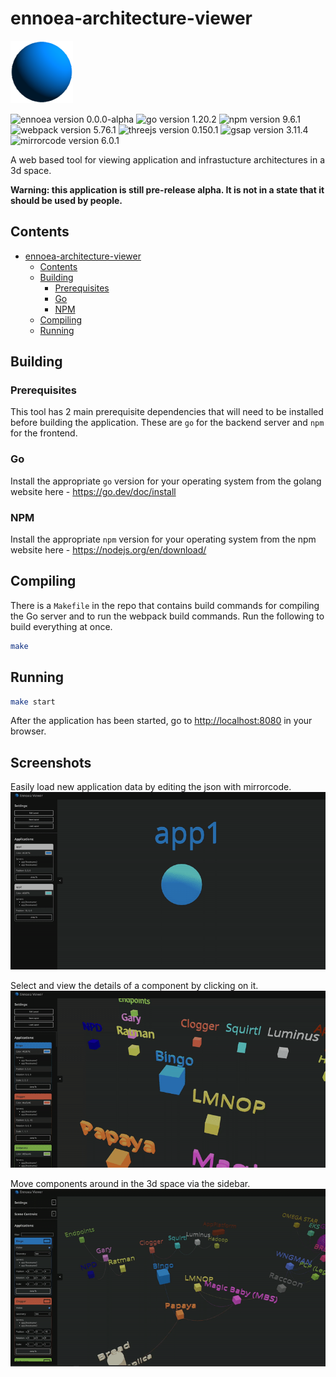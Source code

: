 # ennoea-architecture-viewer

<img src="images/icon.png" width="100" height="100"></img>

![ennoea version 0.0.0-alpha](https://img.shields.io/badge/ennoea-0.0.0--alpha-purple)
![go version 1.20.2](https://img.shields.io/badge/go-1.20.2-green)
![npm version 9.6.1](https://img.shields.io/badge/npm-9.6.1-red)
![webpack version 5.76.1](https://img.shields.io/badge/webpack-5.76.1-yellow)
![threejs version 0.150.1](https://img.shields.io/badge/threejs-0.150.1-cyan)
![gsap version 3.11.4](https://img.shields.io/badge/gsap-3.11.4-green)
![mirrorcode version 6.0.1](https://img.shields.io/badge/mirrorcode-6.0.1-white)

A web based tool for viewing application and infrastucture architectures in a 3d space.

**Warning: this application is still pre-release alpha. It is not in a state that it should be used by people.**

## Contents

- [ennoea-architecture-viewer](#ennoea-architecture-viewer)
  - [Contents](#contents)
  - [Building](#building)
    - [Prerequisites](#prerequisites)
    - [Go](#go)
    - [NPM](#npm)
  - [Compiling](#compiling)
  - [Running](#running)

## Building

### Prerequisites

This tool has 2 main prerequisite dependencies that will need to be installed before building the application. These are `go` for the backend server and `npm` for the frontend.

### Go

Install the appropriate `go` version for your operating system from the golang website here - <https://go.dev/doc/install>

### NPM

Install the appropriate `npm` version for your operating system from the npm website here - <https://nodejs.org/en/download/>

## Compiling

There is a `Makefile` in the repo that contains build commands for compiling the Go server and to run the webpack build commands. Run the following to build everything at once.

```bash
make
```

## Running

```bash
make start
```

After the application has been started, go to <http://localhost:8080> in your browser.

## Screenshots

Easily load new application data by editing the json with mirrorcode.
![](images/load-from-text-example.gif)

Select and view the details of a component by clicking on it.
![](images/popup-info.gif)

Move components around in the 3d space via the sidebar.
![](images/move-components.gif)
